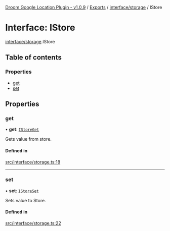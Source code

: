 [Droom Google Location Plugin - v1.0.9](../README.md) / [Exports](../modules.md) / [interface/storage](../modules/interface_storage.md) / IStore

# Interface: IStore

[interface/storage](../modules/interface_storage.md).IStore

## Table of contents

### Properties

- [get](interface_storage.IStore.md#get)
- [set](interface_storage.IStore.md#set)

## Properties

### get

• **get**: [`IStoreGet`](../modules/interface_storage.md#istoreget)

Gets value from store.

#### Defined in

[src/interface/storage.ts:18](https://github.com/hitendrarao/location/blob/c9a9cea/src/interface/storage.ts#L18)

___

### set

• **set**: [`IStoreSet`](../modules/interface_storage.md#istoreset)

Sets value to Store.

#### Defined in

[src/interface/storage.ts:22](https://github.com/hitendrarao/location/blob/c9a9cea/src/interface/storage.ts#L22)
